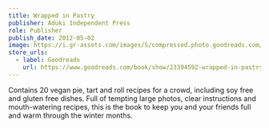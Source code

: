```yaml
---
title: Wrapped in Pastry
publisher: Aduki Independent Press
role: Publisher
publish_date: 2012-05-02
image: https://i.gr-assets.com/images/S/compressed.photo.goodreads.com/books/1413707141i/23394592._UY630_SR1200,630_.jpg
store_urls:
  - label: Goodreads
    url: https://www.goodreads.com/book/show/23394592-wrapped-in-pastry
---
```


Contains 20 vegan pie, tart and roll recipes for a crowd, including soy free and gluten free dishes. Full of tempting large photos, clear instructions and mouth-watering recipes, this is the book to keep you and your friends full and warm through the winter months.
